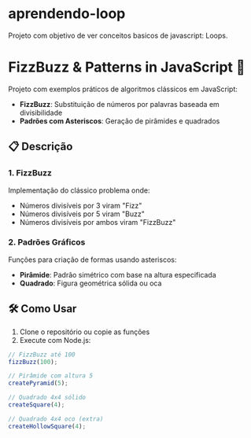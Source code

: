 # aprendendo-loop
Projeto com objetivo de ver conceitos basicos de javascript: Loops.

# FizzBuzz & Patterns in JavaScript 🚀

Projeto com exemplos práticos de algoritmos clássicos em JavaScript:
- **FizzBuzz**: Substituição de números por palavras baseada em divisibilidade
- **Padrões com Asteriscos**: Geração de pirâmides e quadrados

## 📋 Descrição

### 1. FizzBuzz
Implementação do clássico problema onde:
- Números divisíveis por 3 viram "Fizz"
- Números divisíveis por 5 viram "Buzz"
- Números divisíveis por ambos viram "FizzBuzz"

### 2. Padrões Gráficos
Funções para criação de formas usando asteriscos:
- **Pirâmide**: Padrão simétrico com base na altura especificada
- **Quadrado**: Figura geométrica sólida ou oca

## 🛠️ Como Usar

1. Clone o repositório ou copie as funções
2. Execute com Node.js:

```javascript
// FizzBuzz até 100
fizzBuzz(100);

// Pirâmide com altura 5
createPyramid(5);

// Quadrado 4x4 sólido
createSquare(4);

// Quadrado 4x4 oco (extra)
createHollowSquare(4);
